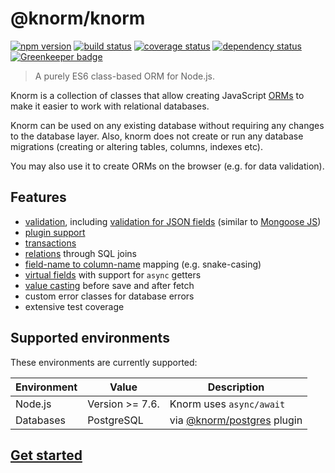 # @knorm/knorm

[![npm version](https://badge.fury.io/js/%40knorm%2Fknorm.svg)](https://badge.fury.io/js/%40knorm%2Fknorm)
[![build status](https://travis-ci.org/knorm/knorm.svg?branch=master)](https://travis-ci.org/knorm/knorm)
[![coverage status](https://coveralls.io/repos/github/knorm/knorm/badge.svg?branch=master)](https://coveralls.io/github/knorm/knorm?branch=master)
[![dependency status](https://david-dm.org/knorm/knorm.svg)](https://david-dm.org/knorm/knorm)
[![Greenkeeper badge](https://badges.greenkeeper.io/knorm/knorm.svg)](https://greenkeeper.io/)

> A purely ES6 class-based ORM for Node.js.

Knorm is a collection of classes that allow creating JavaScript
[ORMs](https://en.wikipedia.org/wiki/Object-relational_mapping) to make it easier
to work with relational databases.

Knorm can be used on any existing database without requiring any changes to the
database layer. Also, knorm does not create or run any database migrations
(creating or altering tables, columns, indexes etc).

You may also use it to create ORMs on the browser (e.g. for data validation).

## Features

* [validation](https://knorm.github.io/knorm/#/guides/validation), including
  [validation for JSON fields](https://knorm.github.io/knorm/#/guides/validation?id=json-validation) (similar to [Mongoose JS](http://mongoosejs.com/))
* [plugin support](https://knorm.github.io/knorm/#/guides/plugins)
* [transactions](https://knorm.github.io/knorm/#/guides/transactions)
* [relations](https://knorm.github.io/knorm/#/knorm-relations) through SQL joins
* [field-name to column-name](https://knorm.github.io/knorm/#/api/knorm?id=knormoptions) mapping (e.g. snake-casing)
* [virtual fields](https://knorm.github.io/knorm/#/guides/virtuals) with support for `async` getters
* [value casting](https://knorm.github.io/knorm/#/guides/fields?id=value-casting) before save and after fetch
* custom error classes for database errors
* extensive test coverage

## Supported environments

These environments are currently supported:

| Environment | Value           | Description                                                                 |
| ----------- | --------------- | --------------------------------------------------------------------------- |
| Node.js     | Version >= 7.6. | Knorm uses `async/await`                                                    |
| Databases   | PostgreSQL      | via [@knorm/postgres](https://www.npmjs.com/package/@knorm/postgres) plugin |

## [Get started](https://knorm.github.io/knorm/#/guides/getting-started?id=getting-started)
